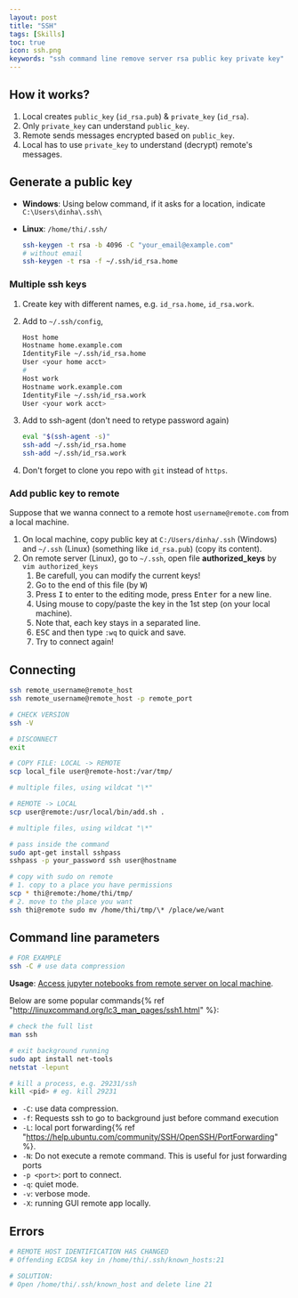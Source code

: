 ```yaml
---
layout: post
title: "SSH"
tags: [Skills]
toc: true
icon: ssh.png
keywords: "ssh command line remove server rsa public key private key"
---
```


## How it works?

1. Local creates `public_key` (`id_rsa.pub`) & `private_key` (`id_rsa`).
2. Only `private_key` can understand `public_key`.
3. Remote sends messages encrypted based on `public_key`.
4. Local has to use `private_key` to understand (decrypt) remote's messages.

## Generate a public key

- **Windows**: Using below command, if it asks for a location, indicate `C:\Users\dinha\.ssh\`
- **Linux**: `/home/thi/.ssh/`

   ~~~ bash
   ssh-keygen -t rsa -b 4096 -C "your_email@example.com"
   # without email
   ssh-keygen -t rsa -f ~/.ssh/id_rsa.home
   ~~~

### Multiple ssh keys

1. Create key with different names, e.g. `id_rsa.home`, `id_rsa.work`.
2. Add to `~/.ssh/config`,

   ``` bash
   Host home
   Hostname home.example.com
   IdentityFile ~/.ssh/id_rsa.home
   User <your home acct>
   #
   Host work
   Hostname work.example.com
   IdentityFile ~/.ssh/id_rsa.work
   User <your work acct>
   ```
3. Add to ssh-agent (don't need to retype password again)

   ``` bash
   eval "$(ssh-agent -s)"
   ssh-add ~/.ssh/id_rsa.home
   ssh-add ~/.ssh/id_rsa.work
   ```
4. Don't forget to clone you repo with `git` instead of `https`.

### Add public key to remote

Suppose that we wanna connect to a remote host `username@remote.com` from a local machine.

1. On local machine, copy public key at `C:/Users/dinha/.ssh` (Windows) and `~/.ssh` (Linux) (something like `id_rsa.pub`) (copy its content).
2. On remote server (Linux), go to `~/.ssh`, open file **authorized_keys** by `vim authorized_keys`
   1. Be carefull, you can modify the current keys!
   2. Go to the end of this file (by <kbd>W</kbd>)
   3. Press <kbd>I</kbd> to enter to the editing mode, press <kbd>Enter</kbd> for a new line.
   4. Using mouse to copy/paste the key in the 1st step (on your local machine).
   5. Note that, each key stays in a separated line.
   6. <kbd>ESC</kbd> and then type `:wq` to quick and save.
   7. Try to connect again!

## Connecting

~~~ bash
ssh remote_username@remote_host
ssh remote_username@remote_host -p remote_port
~~~

<div class="col-2-equal">

~~~ bash
# CHECK VERSION
ssh -V
~~~

~~~ bash
# DISCONNECT
exit
~~~

~~~ bash
# COPY FILE: LOCAL -> REMOTE
scp local_file user@remote-host:/var/tmp/

# multiple files, using wildcat "\*"
~~~

~~~ bash
# REMOTE -> LOCAL
scp user@remote:/usr/local/bin/add.sh .

# multiple files, using wildcat "\*"
~~~

``` bash
# pass inside the command
sudo apt-get install sshpass
sshpass -p your_password ssh user@hostname
```
</div>

``` bash
# copy with sudo on remote
# 1. copy to a place you have permissions
scp * thi@remote:/home/thi/tmp/
# 2. move to the place you want
ssh thi@remote sudo mv /home/thi/tmp/\* /place/we/want
```

## Command line parameters

~~~ bash
# FOR EXAMPLE
ssh -C # use data compression
~~~

**Usage**: [Access jupyter notebooks from remote server on local machine](/jupyter-notebook#jupyter-notebook-on-remote-server).

Below are some popular commands{% ref "http://linuxcommand.org/lc3_man_pages/ssh1.html" %}:

<div class="col-2-equal">

``` bash
# check the full list
man ssh
```

``` bash
# exit background running
sudo apt install net-tools
netstat -lepunt

# kill a process, e.g. 29231/ssh
kill <pid> # eg. kill 29231
```
</div>

<div class="two-columns-list" markdown="1">

- `-C`: use data compression.
- `-f`: Requests ssh to go to background just before command execution
- `-L`: local port forwarding{% ref "https://help.ubuntu.com/community/SSH/OpenSSH/PortForwarding" %}.
- `-N`: Do not execute a remote command.  This is useful for just forwarding ports
- `-p <port>`: port to connect.
- `-q`: quiet mode.
- `-v`: verbose mode.
- `-X`: running GUI remote app locally.
</div>

## Errors

``` bash
# REMOTE HOST IDENTIFICATION HAS CHANGED
# Offending ECDSA key in /home/thi/.ssh/known_hosts:21

# SOLUTION:
# Open /home/thi/.ssh/known_host and delete line 21
```